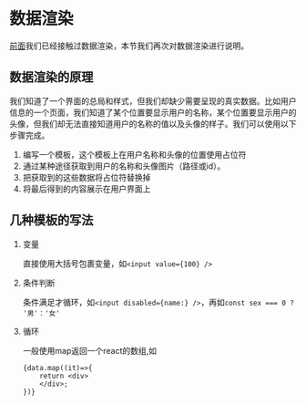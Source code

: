 # 数据渲染

[前面](./202103091520#渲染列表数据)我们已经接触过数据渲染，本节我们再次对数据渲染进行说明。

## 数据渲染的原理

我们知道了一个界面的总局和样式，但我们却缺少需要呈现的真实数据。比如用户信息的一个页面，我们知道了某个位置要显示用户的名称，某个位置要显示用户的头像，但我们却无法直接知道用户的名称的值以及头像的样子。我们可以使用以下步骤完成。

1. 编写一个模板，这个模板上在用户名称和头像的位置使用占位符
1. 通过某种途径获取到用户的名称和头像图片（路径或id）。
1. 把获取到的这些数据将占位符替换掉
1. 将最后得到的内容展示在用户界面上

## 几种模板的写法

1. 变量

	直接使用大括号包裹变量，如`<input value={100} />`

1. 条件判断

	条件满足才循环，如`<input disabled={name:} />`，再如`const sex === 0 ? '男'：'女'`

1. 循环

	一般使用map返回一个react的数组,如

	```tsx
	{data.map((it)=>{
		return <div>
		</div>;
	})}
	```
